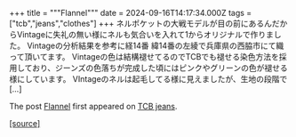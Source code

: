 +++
title = """Flannel"""
date = 2024-09-16T14:17:34.000Z
tags = ["tcb","jeans","clothes"]
+++
ネルポケットの大戦モデルが目の前にあるんだからVintageに失礼の無い様にネルも気合いを入れて1からオリジナルで作りました。 Vintageの分析結果を参考に経14番 緯14番の左綾で兵庫県の西脇市にて織って頂いてます。 Vintageの色は結構褪せてるのでTCBでも褪せる染色方法を採用しており、ジーンズの色落ちが完成した頃にはピンクやグリーンの色が褪せる様にしています。 VIntageのネルは起毛してる様に見えましたが、生地の段階で \[…\]

The post [Flannel](http://tcbjeans.com/2024/09/16/49121) first appeared on [TCB jeans](http://tcbjeans.com).

[[source]](http://tcbjeans.com/2024/09/16/49121)
